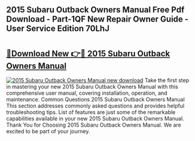 ## 2015 Subaru Outback Owners Manual Free Pdf Download - Part-1QF New Repair Owner Guide - User Service Edition 70LhJ

# <h2><a href="http://bc27675.oget.top/?id=2015+Subaru+Outback+Owners+Manual">🔗Download New 👉🔴 2015 Subaru Outback Owners Manual</a></h2>

[![2015 Subaru Outback Owners Manual new download](https://i.imgur.com/5g1atiW.png)](http://bc27675.oget.top/?id=2015+Subaru+Outback+Owners+Manual)
Take the first step in mastering your new 2015 Subaru Outback Owners Manual with this comprehensive user manual, covering installation, operation, and maintenance. Common Questions 2015 Subaru Outback Owners Manual This section addresses commonly asked questions and provides helpful troubleshooting tips. List of features are just some of the remarkable capabilities available in your new 2015 Subaru Outback Owners Manual. Thank You for Choosing 2015 Subaru Outback Owners Manual. We are excited to be part of your journey.
